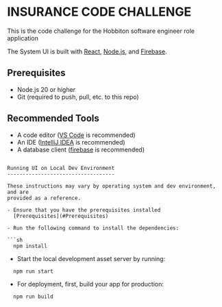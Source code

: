 INSURANCE CODE CHALLENGE
============

This is the code challenge for the Hobbiton software engineer role application

The System UI is built with [React](https://react.dev/),
[Node.js](https://nodejs.org/), and
[Firebase](https://firebase.google.com/).


Prerequisites
-------------

- Node.js 20 or higher
- Git (required to push, pull, etc. to this repo)

Recommended Tools
-----------------

- A code editor ([VS Code](https://code.visualstudio.com/download) is
  recommended)
- An IDE ([IntelliJ IDEA](https://www.jetbrains.com/idea/download/) is
  recommended)
- A database client ([firebase](https://firebase.google.com/) is recommended)


```

Running UI on Local Dev Environment
-----------------------------------

These instructions may vary by operating system and dev environment, and are
provided as a reference.

- Ensure that you have the prerequisites installed
  [Prerequisites](#Prerequisites)

- Run the following command to install the dependencies:

```sh
  npm install
```

- Start the local development asset server by running:

```sh
  npm run start
```

- For deployment, first, build your app for production:

```sh
  npm run build
```
